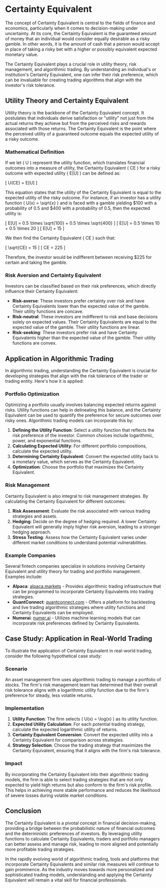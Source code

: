 # Certainty Equivalent

The concept of Certainty Equivalent is central to the fields of finance and economics, particularly when it comes to decision-making under uncertainty. At its core, the Certainty Equivalent is the guaranteed amount of money that an individual would consider equally desirable as a risky gamble. In other words, it is the amount of cash that a person would accept in place of taking a risky bet with a higher or possibly equivalent expected monetary value.

The Certainty Equivalent plays a crucial role in utility theory, risk management, and algorithmic trading. By understanding an individual's or institution's Certainty Equivalent, one can infer their risk preference, which can be invaluable for creating trading algorithms that align with the investor's risk tolerance.

## Utility Theory and Certainty Equivalent

Utility theory is the backbone of the Certainty Equivalent concept. It postulates that individuals derive satisfaction or "utility" not just from the actual returns they achieve but from the perceived risks and rewards associated with those returns. The Certainty Equivalent is the point where the perceived utility of a guaranteed outcome equals the expected utility of a risky outcome.

### Mathematical Definition

If we let \( U \) represent the utility function, which translates financial outcomes into a measure of utility, the Certainty Equivalent \( CE \) for a risky outcome with expected utility \( E[U] \) can be defined as:

\[ U(CE) = E[U] \]

This equation states that the utility of the Certainty Equivalent is equal to the expected utility of the risky outcome. For instance, if an investor has a utility function \( U(x) = \sqrt{x} \) and is faced with a gamble yielding $100 with a probability of 0.5 and $400 with a probability of 0.5, then the expected utility is:

\[ E[U] = 0.5 \times \sqrt{100} + 0.5 \times \sqrt{400} \]
\[ E[U] = 0.5 \times 10 + 0.5 \times 20 \]
\[ E[U] = 15 \]

We then find the Certainty Equivalent \( CE \) such that:

\[ \sqrt{CE} = 15 \]
\[ CE = 225 \]

Therefore, the investor would be indifferent between receiving $225 for certain and taking the gamble.

### Risk Aversion and Certainty Equivalent

Investors can be classified based on their risk preferences, which directly influence their Certainty Equivalent:

- **Risk-averse**: These investors prefer certainty over risk and have Certainty Equivalents lower than the expected value of the gamble. Their utility functions are concave.
- **Risk-neutral**: These investors are indifferent to risk and base decisions solely on expected values. Their Certainty Equivalents are equal to the expected value of the gamble. Their utility functions are linear.
- **Risk-seeking**: These investors prefer risk and have Certainty Equivalents higher than the expected value of the gamble. Their utility functions are convex.

## Application in Algorithmic Trading

In algorithmic trading, understanding the Certainty Equivalent is crucial for developing strategies that align with the risk tolerance of the trader or trading entity. Here's how it is applied:

### Portfolio Optimization

Optimizing a portfolio usually involves balancing expected returns against risks. Utility functions can help in delineating this balance, and the Certainty Equivalent can be used to quantify the preference for secure outcomes over risky ones. Algorithmic trading models can incorporate this by:

1. **Defining the Utility Function**: Select a utility function that reflects the risk preference of the investor. Common choices include logarithmic, power, and exponential functions.
2. **Calculating Expected Utility**: For different portfolio compositions, calculate the expected utility.
3. **Determining Certainty Equivalent**: Convert the expected utility back to a monetary value, which serves as the Certainty Equivalent.
4. **Optimization**: Choose the portfolio that maximizes the Certainty Equivalent.

### Risk Management

Certainty Equivalent is also integral to risk management strategies. By calculating the Certainty Equivalent for different outcomes:

1. **Risk Assessment**: Evaluate the risk associated with various trading strategies and assets.
2. **Hedging**: Decide on the degree of hedging required. A lower Certainty Equivalent will generally imply higher risk aversion, leading to a stronger hedging approach.
3. **Stress Testing**: Assess how the Certainty Equivalent varies under different market conditions to understand potential vulnerabilities.

### Example Companies

Several fintech companies specialize in solutions involving Certainty Equivalent and utility theory for trading and portfolio management. Examples include:

- **Alpaca**: [alpaca.markets](https://alpaca.markets/) - Provides algorithmic trading infrastructure that can be programmed to incorporate Certainty Equivalents into trading strategies.
- **QuantConnect**: [quantconnect.com](https://www.quantconnect.com/) - Offers a platform for backtesting and live trading algorithmic strategies where utility functions and Certainty Equivalents can be employed.
- **Numerai**: [numer.ai](https://numer.ai/) - Utilizes machine learning models that can incorporate risk preferences defined by Certainty Equivalents.

## Case Study: Application in Real-World Trading

To illustrate the application of Certainty Equivalent in real-world trading, consider the following hypothetical case study:

### Scenario

An asset management firm uses algorithmic trading to manage a portfolio of stocks. The firm's risk management team has determined that their overall risk tolerance aligns with a logarithmic utility function due to the firm's preference for steady, less volatile returns.

### Implementation

1. **Utility Function**: The firm selects \( U(x) = \log(x) \) as its utility function.
2. **Expected Utility Calculation**: For each potential trading strategy, calculate the expected logarithmic utility of returns.
3. **Certainty Equivalent Conversion**: Convert the expected utility into a Certainty Equivalent for comparison across strategies.
4. **Strategy Selection**: Choose the trading strategy that maximizes the Certainty Equivalent, ensuring that it aligns with the firm's risk tolerance.

### Impact

By incorporating the Certainty Equivalent into their algorithmic trading models, the firm is able to select trading strategies that are not only expected to yield high returns but also conform to the firm's risk profile. This helps in achieving more stable performance and reduces the likelihood of severe losses during volatile market conditions.

## Conclusion

The Certainty Equivalent is a pivotal concept in financial decision-making, providing a bridge between the probabilistic nature of financial outcomes and the deterministic preferences of investors. By leveraging utility functions to calculate Certainty Equivalents, traders and portfolio managers can better assess and manage risk, leading to more aligned and potentially more profitable trading strategies.

In the rapidly evolving world of algorithmic trading, tools and platforms that incorporate Certainty Equivalents and similar risk measures will continue to gain prominence. As the industry moves towards more personalized and sophisticated trading models, understanding and applying the Certainty Equivalent will remain a vital skill for financial professionals.